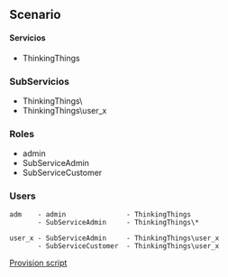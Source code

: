 ## Scenario

####  Servicios
 * ThinkingThings

                     
### SubServicios
 * ThinkingThings\
 * ThinkingThings\user_x


### Roles
 * admin
 * SubServiceAdmin
 * SubServiceCustomer

### Users
```
adm    - admin               - ThinkingThings
       - SubServiceAdmin     - ThinkingThings\*

user_x - SubServiceAdmin     - ThinkingThings\user_x
       - SubServiceCustomer  - ThinkingThings\user_x

```

[Provision script](provision_thinkingthings.sh)
